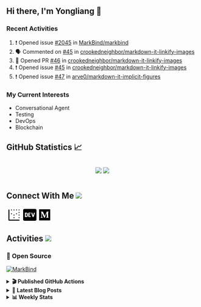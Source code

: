 ## Hi there, I'm Yongliang 👋

### Recent Activities

<!--START_SECTION:activity-->
1. ❗️ Opened issue [#2045](https://github.com/MarkBind/markbind/issues/2045) in [MarkBind/markbind](https://github.com/MarkBind/markbind)
2. 🗣 Commented on [#45](https://github.com/crookedneighbor/markdown-it-linkify-images/issues/45) in [crookedneighbor/markdown-it-linkify-images](https://github.com/crookedneighbor/markdown-it-linkify-images)
3. 💪 Opened PR [#46](https://github.com/crookedneighbor/markdown-it-linkify-images/pull/46) in [crookedneighbor/markdown-it-linkify-images](https://github.com/crookedneighbor/markdown-it-linkify-images)
4. ❗️ Opened issue [#45](https://github.com/crookedneighbor/markdown-it-linkify-images/issues/45) in [crookedneighbor/markdown-it-linkify-images](https://github.com/crookedneighbor/markdown-it-linkify-images)
5. ❗️ Opened issue [#47](https://github.com/arve0/markdown-it-implicit-figures/issues/47) in [arve0/markdown-it-implicit-figures](https://github.com/arve0/markdown-it-implicit-figures)
<!--END_SECTION:activity-->

### My Current Interests

- Conversational Agent
- Testing
- DevOps
- Blockchain

## GitHub Statistics :chart_with_upwards_trend:
<div align="center">
<div style="display: flex; align-items: center; justify-content: center;">

[![](https://github-readme-stats-tlylt.vercel.app/api?username=tlylt&show_icons=true&theme=tokyonight&hide_border=true&locale=en)](https://github.com/tlylt)
[![](https://github-readme-streak-stats.herokuapp.com/?user=tlylt&theme=tokyonight&hide_border=true)](https://github.com/tlylt)
</div>
</div>

## Connect With Me <img src="https://media.giphy.com/media/2wh5K5yE3ulp3xgYcG/giphy-downsized.gif" width="30">

<a href="https://www.yongliangliu.com/" target="_blank"><img align="center" src="static/site-icon.png" alt="yongliangliu.com" height="40" width="40" /></a>
<a href="https://dev.to/tlylt" target="_blank"><img align="center" src="static/dev-badge.svg" alt="dev.to/tlylt" height="35" width="35" /></a>
<a href="https://tlylt.medium.com" target="_blank"><img align="center" src="static/medium.png" alt="tlylt.medium.com" height="35" width="35" /></a>

## Activities <img src="https://media.giphy.com/media/WUlplcMpOCEmTGBtBW/giphy.gif" width="30">

### 🔭 Open Source

[![MarkBind](https://github-readme-stats-tlylt.vercel.app/api/pin/?username=markbind&repo=markbind)](https://github.com/MarkBind/markbind)

<details>
<summary> <b>🎬 Published GitHub Actions </b> </summary>

[![install-graphviz](https://github-readme-stats-tlylt.vercel.app/api/pin/?username=tlylt&repo=install-graphviz)](https://github.com/tlylt/install-graphviz)

[![reposense-action](https://github-readme-stats-tlylt.vercel.app/api/pin/?username=tlylt&repo=reposense-action)](https://github.com/tlylt/reposense-action)

[![markbin-action](https://github-readme-stats-tlylt.vercel.app/api/pin/?username=markbind&repo=markbind-action)](https://github.com/MarkBind/markbind-action)

</details>

<details>
<summary> <b>📕 Latest Blog Posts</b> </summary>

<!-- BLOG-POST-LIST:START -->
- [Repository Pattern, Revisited](https://www.yongliangliu.com/blog/repository-pattern-revisited/)
- [Open Source Software &lpar;OSS&rpar; Developer Journey](https://www.yongliangliu.com/blog/oss-dev-logs/)
- [Crossing abstraction barrier between parent and child class](https://www.yongliangliu.com/blog/cross-abstraction-barrier-between-parent-child/)
- [Intermediate GitHub CI Workflow Walk Through](https://www.yongliangliu.com/blog/intermediate-github-ci-workflow-walk-through/)
- [RooFind](https://www.yongliangliu.com/blog/roofind/)
<!-- BLOG-POST-LIST:END -->

</details>

<details>
<summary> <b>📊 Weekly Stats</b> </summary>

<!--START_SECTION:waka-->
![Code Time](http://img.shields.io/badge/Code%20Time-602%20hrs%203%20mins-blue)

**🐱 My GitHub Data** 

> 🏆 4,415 Contributions in the Year 2022
 > 
> 📦 322.1 kB Used in GitHub's Storage 
 > 
> 🚫 Not Opted to Hire
 > 
> 📜 133 Public Repositories 
 > 
> 🔑 24 Private Repositories  
 > 
**I'm an Early 🐤** 

```text
🌞 Morning    387 commits    ███████░░░░░░░░░░░░░░░░░░   30.09% 
🌆 Daytime    311 commits    ██████░░░░░░░░░░░░░░░░░░░   24.18% 
🌃 Evening    487 commits    █████████░░░░░░░░░░░░░░░░   37.87% 
🌙 Night      101 commits    ██░░░░░░░░░░░░░░░░░░░░░░░   7.85%

```
📅 **I'm Most Productive on Friday** 

```text
Monday       163 commits    ███░░░░░░░░░░░░░░░░░░░░░░   12.67% 
Tuesday      114 commits    ██░░░░░░░░░░░░░░░░░░░░░░░   8.86% 
Wednesday    195 commits    ███░░░░░░░░░░░░░░░░░░░░░░   15.16% 
Thursday     198 commits    ███░░░░░░░░░░░░░░░░░░░░░░   15.4% 
Friday       270 commits    █████░░░░░░░░░░░░░░░░░░░░   21.0% 
Saturday     188 commits    ███░░░░░░░░░░░░░░░░░░░░░░   14.62% 
Sunday       158 commits    ███░░░░░░░░░░░░░░░░░░░░░░   12.29%

```


📊 **This Week I Spent My Time On** 

```text
⌚︎ Time Zone: Asia/Singapore

💬 Programming Languages: 
JavaScript               5 hrs 50 mins       ██████████████░░░░░░░░░░░   59.15% 
Markdown                 2 hrs 29 mins       ██████░░░░░░░░░░░░░░░░░░░   25.3% 
YAML                     37 mins             █░░░░░░░░░░░░░░░░░░░░░░░░   6.27% 
JSON                     24 mins             █░░░░░░░░░░░░░░░░░░░░░░░░   4.1% 
Vue.js                   11 mins             ░░░░░░░░░░░░░░░░░░░░░░░░░   1.96%

```


 Last Updated on 04/12/2022 00:36:22 UTC
<!--END_SECTION:waka-->

</details>
